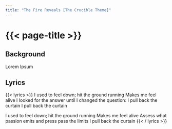 ```yaml
---
title: "The Fire Reveals [The Crucible Theme]"
---
```

# {{< page-title >}}

## Background
Lorem Ipsum

## Lyrics
{{< lyrics >}}
I used to feel down; hit the ground running
Makes me feel alive
I looked for the answer until I changed the question:
I pull back the curtain
I pull back the curtain

I used to feel down; hit the ground running
Makes me feel alive
Assess what passion emits and press pass the limits
I pull back the curtain
{{< / lyrics >}}
